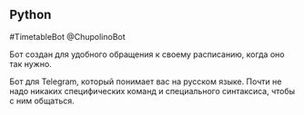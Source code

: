 ## Python

#TimetableBot @ChupolinoBot

Бот создан для удобного обращения к своему расписанию, когда оно так нужно.

Бот для Telegram, который понимает вас на русском языке.
Почти не надо никаких специфических команд и специального синтаксиса, чтобы с ним общаться.
